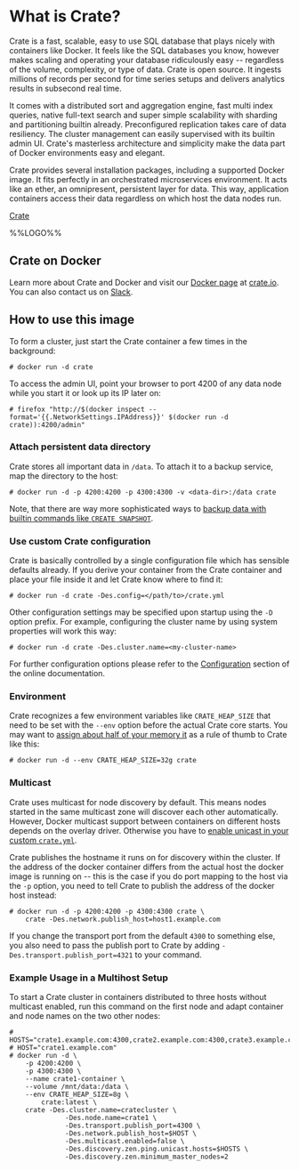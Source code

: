 # What is Crate?

Crate is a fast, scalable, easy to use SQL database that plays nicely
with containers like Docker. It feels like the SQL databases you know,
however makes scaling and operating your database ridiculously easy --
regardless of the volume, complexity, or type of data. Crate is open
source. It ingests millions of records per second for time series
setups and delivers analytics results in subsecond real time.

It comes with a distributed sort and aggregation engine, fast multi
index queries, native full-text search and super simple scalability
with sharding and partitioning builtin already. Preconfigured
replication takes care of data resiliency. The cluster management can
easily supervised with its builtin admin UI. Crate's masterless
architecture and simplicity make the data part of Docker environments
easy and elegant.

Crate provides several installation packages, including a supported
Docker image. It fits perfectly in an orchestrated microservices
environment. It acts like an ether, an omnipresent, persistent layer
for data. This way, application containers access their data
regardless on which host the data nodes run.

[Crate](https://crate.io/)

%%LOGO%%

## Crate on Docker

Learn more about Crate and Docker and visit our [Docker page](https://crate.io/c/docker) at [crate.io](https://crate.io). You can also contact us on [Slack](https://crate.io/docs/support/slackin/).

## How to use this image

To form a cluster, just start the Crate container a few times in the
background:

```console
# docker run -d crate
```

To access the admin UI, point your browser to port 4200 of any data
node while you start it or look up its IP later on:

```console
# firefox "http://$(docker inspect --format='{{.NetworkSettings.IPAddress}}' $(docker run -d crate)):4200/admin"
```

### Attach persistent data directory

Crate stores all important data in `/data`. To attach it to a backup
service, map the directory to the host:

```console
# docker run -d -p 4200:4200 -p 4300:4300 -v <data-dir>:/data crate
```

Note, that there are way more sophisticated ways to [backup data with
builtin commands like `CREATE SNAPSHOT`](https://crate.io/a/backing-up-and-restoring-crate/).

### Use custom Crate configuration

Crate is basically controlled by a single configuration file which has
sensible defaults already. If you derive your container from the Crate
container and place your file inside it and let Crate know where to
find it:

```console
# docker run -d crate -Des.config=</path/to>/crate.yml
```

Other configuration settings may be specified upon startup using the
`-D` option prefix. For example, configuring the cluster name by using
system properties will work this way:

```console
# docker run -d crate -Des.cluster.name=<my-cluster-name>
```

For further configuration options please refer to the
[Configuration](https://crate.io/docs/stable/configuration.html)
section of the online documentation.

### Environment

Crate recognizes a few environment variables like `CRATE_HEAP_SIZE`
that need to be set with the `--env` option before the actual Crate
core starts. You may want to [assign about half of your memory
it](https://crate.io/docs/reference/en/latest/configuration.html#crate-heap-size)
as a rule of thumb to Crate like this:

```console
# docker run -d --env CRATE_HEAP_SIZE=32g crate
```

### Multicast

Crate uses multicast for node discovery by default. This means nodes
started in the same multicast zone will discover each other
automatically. However, Docker multicast support between containers on
different hosts depends on the overlay driver. Otherwise you have to
[enable unicast in your custom
`crate.yml`](https://crate.io/docs/en/latest/best_practice/multi_node_setup.html).

Crate publishes the hostname it runs on for discovery within the
cluster. If the address of the docker container differs from the
actual host the docker image is running on -- this is the case if you
do port mapping to the host via the `-p` option, you need to tell
Crate to publish the address of the docker host instead:

```console
# docker run -d -p 4200:4200 -p 4300:4300 crate \
    crate -Des.network.publish_host=host1.example.com
```

If you change the transport port from the default `4300` to something
else, you also need to pass the publish port to Crate by adding
`-Des.transport.publish_port=4321` to your command.

### Example Usage in a Multihost Setup

To start a Crate cluster in containers distributed to three hosts
without multicast enabled, run this command on the first node and
adapt container and node names on the two other nodes:

```console
# HOSTS="crate1.example.com:4300,crate2.example.com:4300,crate3.example.com:4300"
# HOST="crate1.example.com"
# docker run -d \
    -p 4200:4200 \
    -p 4300:4300 \
    --name crate1-container \
    --volume /mnt/data:/data \
    --env CRATE_HEAP_SIZE=8g \
        crate:latest \
	crate -Des.cluster.name=cratecluster \
              -Des.node.name=crate1 \
              -Des.transport.publish_port=4300 \
              -Des.network.publish_host=$HOST \
              -Des.multicast.enabled=false \
              -Des.discovery.zen.ping.unicast.hosts=$HOSTS \
              -Des.discovery.zen.minimum_master_nodes=2
```
